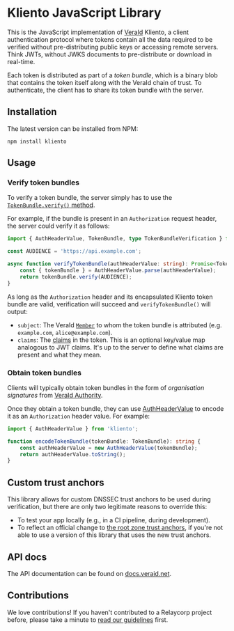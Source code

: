 # Kliento JavaScript Library

This is the JavaScript implementation of [VeraId](https://veraid.net/) Kliento, a client authentication protocol where tokens contain all the data required to be verified without pre-distributing public keys or accessing remote servers. Think JWTs, without JWKS documents to pre-distribute or download in real-time.

Each token is distributed as part of a _token bundle_, which is a binary blob that contains the token itself along with the VeraId chain of trust. To authenticate, the client has to share its token bundle with the server.

## Installation

The latest version can be installed from NPM:

```shell
npm install kliento
```

## Usage

### Verify token bundles

To verify a token bundle, the server simply has to use the [`TokenBundle.verify()` method](https://docs.veraid.net/kliento-js/classes/TokenBundle.html#verify).

For example, if the bundle is present in an `Authorization` request header, the server could verify it as follows:

```typescript
import { AuthHeaderValue, TokenBundle, type TokenBundleVerification } from 'kliento';

const AUDIENCE = 'https://api.example.com';

async function verifyTokenBundle(authHeaderValue: string): Promise<TokenBundleVerification> {
    const { tokenBundle } = AuthHeaderValue.parse(authHeaderValue);
    return tokenBundle.verify(AUDIENCE);
}
```

As long as the `Authorization` header and its encapsulated Kliento token bundle are valid, verification will succeed and `verifyTokenBundle()` will output:

- `subject`: The VeraId [`Member`](https://docs.relaycorp.tech/veraid-js/interfaces/Member.html) to whom the token bundle is attributed (e.g. `example.com`, `alice@example.com`).
- `claims`: The [claims](https://docs.veraid.net/kliento-js/interfaces/ClaimSet.html) in the token. This is an optional key/value map analogous to JWT claims. It's up to the server to define what claims are present and what they mean.

### Obtain token bundles

Clients will typically obtain token bundles in the form of _organisation signatures_ from [VeraId Authority](https://docs.relaycorp.tech/veraid-authority/).

Once they obtain a token bundle, they can use [AuthHeaderValue](https://docs.veraid.net/kliento-js/classes/AuthHeaderValue.html) to encode it as an `Authorization` header value. For example:

```typescript
import { AuthHeaderValue } from 'kliento';

function encodeTokenBundle(tokenBundle: TokenBundle): string {
    const authHeaderValue = new AuthHeaderValue(tokenBundle);
    return authHeaderValue.toString();
}
```

## Custom trust anchors

This library allows for custom DNSSEC trust anchors to be used during verification, but there are only two legitimate reasons to override this:

- To test your app locally (e.g., in a CI pipeline, during development).
- To reflect an official change to [the root zone trust anchors](https://www.iana.org/dnssec/files), if you're not able to use a version of this library that uses the new trust anchors.

## API docs

The API documentation can be found on [docs.veraid.net](https://docs.veraid.net/kliento-js/).

## Contributions

We love contributions! If you haven't contributed to a Relaycorp project before, please take a minute to [read our guidelines](https://github.com/relaycorp/.github/blob/master/CONTRIBUTING.md) first.
